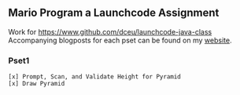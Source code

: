 ## Mario Program a Launchcode Assignment

Work for https://www.github.com/dceu/launchcode-java-class
Accompanying blogposts for each pset can be found on my [website](https://www.donovanuy.com/mario/index.html).

### Pset1
	[x] Prompt, Scan, and Validate Height for Pyramid
	[x] Draw Pyramid
